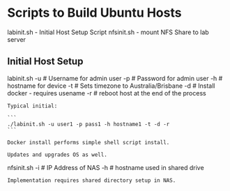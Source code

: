# Scripts to Build Ubuntu Hosts

labinit.sh - Initial Host Setup Script
nfsinit.sh - mount NFS Share to lab server

## Initial Host Setup

labinit.sh 
	-u <username> # Username for admin user
	-p <password> # Password for admin user
	-h <hostname> # hostname for device
	-t # Sets timezone to Australia/Brisbane
	-d # Install docker - requires usename
	-r # reboot host at the end of the process

	Typical initial:
	
	```
	./labinit.sh -u user1 -p pass1 -h hostname1 -t -d -r
	```
	
	Docker install performs simple shell script install.
	
	Updates and upgrades OS as well.
	

nfsinit.sh
	-i <nas ip> # IP Address of NAS
	-h <hostname> # hostname used in shared drive
	
	Implementation requires shared directory setup in NAS. 